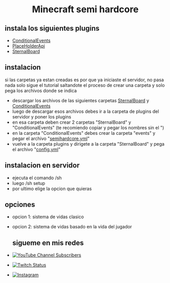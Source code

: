 <h1 align="center">Minecraft semi hardcore</h1>


## instala los siguientes plugins

- [ConditionalEvents](https://modrinth.com/plugin/conditionalevents/versions)
- [PlaceHolderApi](https://www.spigotmc.org/resources/placeholderapi.6245/)
- [SternalBoard](https://www.spigotmc.org/resources/sternalboard-simple-animated-scoreboard.89245/)



## instalacion 
si las carpetas ya estan creadas es por que ya iniciaste el servidor, no pasa nada solo sigue el tutorial saltandote el proceso de crear una carpeta y solo pega los archivos donde se indica

- descargar los archivos de las siguientes carpetas [SternalBoard](https://github.com/FerNando1314RX/Minecraft-Semi-Hardcore/tree/main/SternalBoard) y [ConditionalEvents](https://github.com/FerNando1314RX/Minecraft-Semi-Hardcore/tree/main/ConditionalEvents/events)
- luego de descargar esos archivos debes ir a la carpeta de plugins del servidor y poner los plugins
- en esa carpeta deben crear 2 carpetas "SternalBoard" y "ConditionalEvents" (te recomiendo copiar y pegar los nombres sin el ")
- en la carpeta "ConditionalEvents" debes crear la carpeta "events" y pegar el archivo "[semihardcore.yml](https://github.com/FerNando1314RX/Minecraft-Semi-Hardcore/blob/main/ConditionalEvents/events/semihardcore.yml)"
- vuelve a la carpeta plugins y dirigete a la carpeta "SternalBoard" y pega el archivo "[config.yml](https://github.com/FerNando1314RX/Minecraft-Semi-Hardcore/blob/main/SternalBoard/config.yml)"

## instalacion en servidor
- ejecuta el comando /sh
- luego /sh setup
- por ultimo elige la opcion que quieras



## opciones
- opcion 1: sistema de vidas clasico
- opcion 2: sistema de vidas basado en la vida del jugador

  ## sigueme en mis redes

- [<img alt="YouTube Channel Subscribers" src="https://img.shields.io/youtube/channel/subscribers/%20UCK-AgU6luMFlKxKbWLRM-SA">](https://www.youtube.com/@FerNando1314XR)
- [<img alt="Twitch Status" src="https://img.shields.io/twitch/status/fernando1314xr">](https://www.twitch.tv/fernando1314XR24)
- [<img alt="Instagram" src="https://img.shields.io/badge/Instagram-E4405F?style=for-the-badge&logo=instagram&logoColor=white">](https://www.instagram.com/fernandoxr24/)
